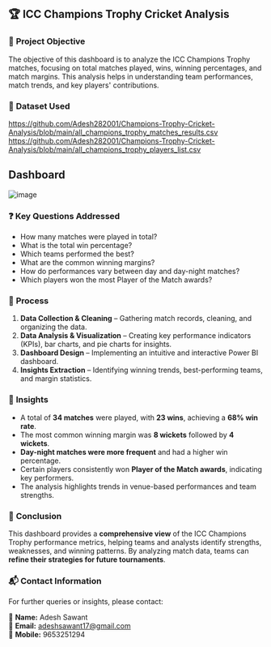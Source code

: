
## **🏆 ICC Champions Trophy Cricket Analysis**  

### 🎯 **Project Objective**  
The objective of this dashboard is to analyze the ICC Champions Trophy matches, focusing on total matches played, wins, winning percentages, and match margins. This analysis helps in understanding team performances, match trends, and key players' contributions.  

### 📂 **Dataset Used**  
https://github.com/Adesh282001/Champions-Trophy-Cricket-Analysis/blob/main/all_champions_trophy_matches_results.csv
https://github.com/Adesh282001/Champions-Trophy-Cricket-Analysis/blob/main/all_champions_trophy_players_list.csv


 ## **Dashboard**
 ![image](https://github.com/user-attachments/assets/cb6fdf9e-ea04-43a4-8cb4-4cf8c06c3e98)


### ❓ **Key Questions Addressed**  
- How many matches were played in total?  
- What is the total win percentage?  
- Which teams performed the best?  
- What are the common winning margins?  
- How do performances vary between day and day-night matches?  
- Which players won the most Player of the Match awards?  

### 🔄 **Process**  
1. **Data Collection & Cleaning** – Gathering match records, cleaning, and organizing the data.  
2. **Data Analysis & Visualization** – Creating key performance indicators (KPIs), bar charts, and pie charts for insights.  
3. **Dashboard Design** – Implementing an intuitive and interactive Power BI dashboard.  
4. **Insights Extraction** – Identifying winning trends, best-performing teams, and margin statistics.  

### 🔎 **Insights**  
- A total of **34 matches** were played, with **23 wins**, achieving a **68% win rate**.  
- The most common winning margin was **8 wickets** followed by **4 wickets**.  
- **Day-night matches were more frequent** and had a higher win percentage.  
- Certain players consistently won **Player of the Match awards**, indicating key performers.  
- The analysis highlights trends in venue-based performances and team strengths.  

### 🏁 **Conclusion**  
This dashboard provides a **comprehensive view** of the ICC Champions Trophy performance metrics, helping teams and analysts identify strengths, weaknesses, and winning patterns. By analyzing match data, teams can **refine their strategies for future tournaments**.  

### 📬 **Contact Information**  
For further queries or insights, please contact:  

👤 **Name:** Adesh Sawant  
📧 **Email:** adeshsawant17@gmail.com  
📱 **Mobile:** 9653251294  

